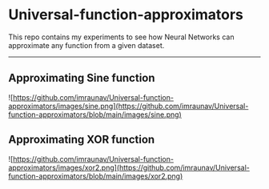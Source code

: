 # Universal-function-approximators
This repo contains my experiments to see how Neural Networks can approximate any function from a given dataset.

---
## Approximating Sine function 
![https://github.com/imraunav/Universal-function-approximators/images/sine.png](https://github.com/imraunav/Universal-function-approximators/blob/main/images/sine.png)

## Approximating XOR function
![https://github.com/imraunav/Universal-function-approximators/images/xor2.png](https://github.com/imraunav/Universal-function-approximators/blob/main/images/xor2.png)
